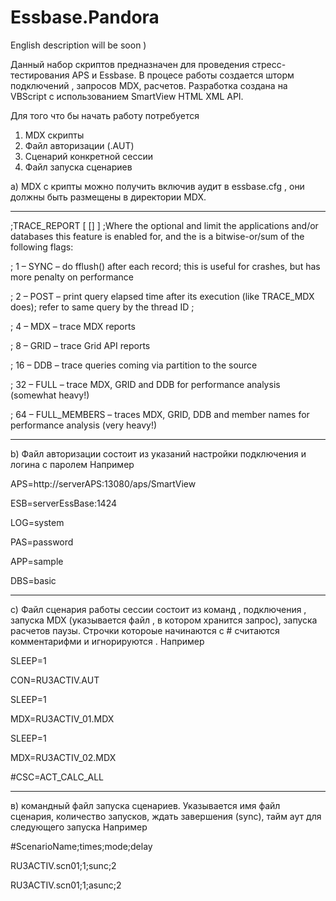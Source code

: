 # Essbase.Pandora 
English description will be soon )


Данный набор скриптов предназначен для проведения стресс-тестирования APS и  Essbase. В процесе работы создается шторм подключений ,  запросов MDX, расчетов. Разработка создана на VBScript с использованием SmartView HTML XML API.

Для того что бы начать работу потребуется 
 1) MDX скрипты
 2) Файл авторизации  (.AUT)
 3) Сценарий конкретной сессии 
 4) Файл запуска сценариев 
 
 
 a) MDX с крипты можно получить включив  аудит в essbase.cfg , они должны быть размещены в директории MDX. 
 
 ------------------
;TRACE_REPORT [<appname> [<dbname>] ] <number>
;Where the optional <appname> and <dbname> limit the applications and/or databases this feature is enabled for, and the <number> is a bitwise-or/sum of the following flags:
  
;    1 – SYNC – do fflush() after each record; this is useful for crashes, but has more penalty on performance

;    2 – POST – print query elapsed time after its execution (like TRACE_MDX does); refer to same query by the thread ID ;

;    4 – MDX – trace MDX reports

;    8 – GRID – trace Grid API reports

;    16 – DDB – trace queries coming via partition to the source

;    32 – FULL – trace MDX, GRID and DDB for performance analysis (somewhat heavy!)

;    64 – FULL_MEMBERS – traces MDX, GRID, DDB and member names for performance analysis (very heavy!)

 ------------------
 
b) Файл авторизации состоит из указаний настройки подключения и логина с паролем  Например 

APS=http://serverAPS:13080/aps/SmartView

ESB=serverEssBase:1424

LOG=system

PAS=password

APP=sample

DBS=basic

 ------------------
 c) Файл сценария работы сессии состоит из команд , подключения , запуска MDX (указывается файл , в котором хранится запрос), запуска расчетов 
 паузы. Строчки котороые начинаются с # считаются комментарифми и игнорируются . Например 
 
SLEEP=1

CON=RU3ACTIV.AUT

SLEEP=1

MDX=RU3ACTIV_01.MDX

SLEEP=1

MDX=RU3ACTIV_02.MDX

#CSC=ACT_CALC_ALL

 ------------------

в) командный файл запуска сценариев. Указывается имя файл сценария, количество запусков, ждать завершения (sync), тайм аут для следующего запуска 
Например 

#ScenarioName;times;mode;delay

RU3ACTIV.scn01;1;sunc;2

RU3ACTIV.scn01;1;asunc;2

  
